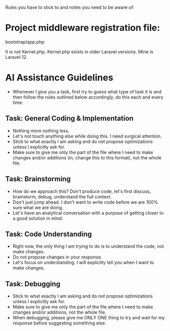 Rules you have to stick to and notes you need to be aware of:

# Project middleware registration file:

bootstrap/app.php

It is not Kernel.php. Kernel.php exists in older Laravel versions. Mine is Laravel 12.

# AI Assistance Guidelines

- Whenever I give you a task, first try to guess what type of task it is and then follow the rules outlined below accordingly, do this each and every time:

## Task: General Coding & Implementation
- Nothing more nothing less.
- Let's not touch anything else while doing this. I need surgical attention.
- Stick to what exactly I am asking and do not propose optimizations unless I explicitly ask for.
- Make sure to give me only the part of the file where I need to make changes and/or additions (in, change this to this format), not the whole file.

## Task: Brainstorming
- How do we approach this? Don't produce code, let's first discuss, brainstorm, debug, understand the full context.
- Don't just jump ahead. I don't want to write code before we are 100% sure what we are doing.
- Let's have an analytical conversation with a purpose of getting closer to a good solution in mind.

## Task: Code Understanding
- Right now, the only thing I am trying to do is to understand the code, not make changes.
- Do not propose changes in your response.
- Let's focus on understanding. I will explicitly tell you when I want to make changes.

## Task: Debugging
- Stick to what exactly I am asking and do not propose optimizations unless I explicitly ask for.
- Make sure to give me only the part of the file where I need to make changes and/or additions, not the whole file.
- When debugging, please give me ONLY ONE thing to try and wait for my response before suggesting something else.



